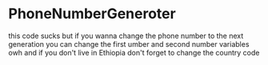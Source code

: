 # PhoneNumberGeneroter
this code sucks but if you wanna change the  phone number to the 
next generation you can change the first umber and second number 
variables owh and if you don't live in Ethiopia don't forget to change the country code
